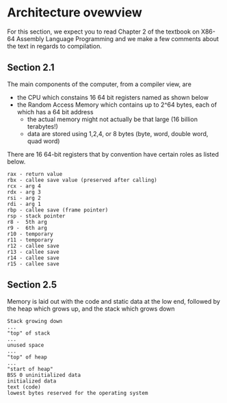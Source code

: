# Architecture ovewview

For this section, we expect you to read Chapter 2 of the textbook on X86-64 Assembly Language Programming
and we make a few comments about the text in regards to compilation.

## Section 2.1
The main components of the computer, from a compiler view, are
* the CPU which constains 16 64 bit registers named as shown below
* the Random Access Memory which contains up to 2^64 bytes, each of which has a 64 bit address
   * the actual memory might not actually be that large (16 billion terabytes!)
   * data are stored using 1,2,4, or 8 bytes (byte, word, double word, quad word)


There are 16 64-bit registers that by convention have certain roles as listed below.
```
rax - return value
rbx - callee save value (preserved after calling)
rcx - arg 4
rdx - arg 3
rsi - arg 2
rdi - arg 1
rbp - callee save (frame pointer)
rsp - stack pointer
r8 -  5th arg
r9 -  6th arg
r10 - temporary
r11 - temporary
r12 - callee save
r13 - callee save
r14 - callee save 
r15 - callee save
```

## Section 2.5
Memory is laid out with the code and static data at the low end, followed by the heap which grows up, and the stack which grows down
```
Stack growing down
...
"top" of stack
...
unused space
...
"top" of heap
...
"start of heap"
BSS 0 uninitialized data
initialized data
text (code)
lowest bytes reserved for the operating system
```



